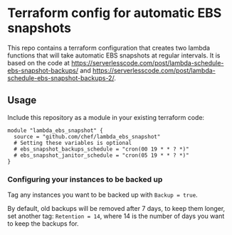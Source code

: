 # Terraform config for automatic EBS snapshots

This repo contains a terraform configuration that creates two lambda functions
that will take automatic EBS snapshots at regular intervals. It is based on
the code at
<https://serverlesscode.com/post/lambda-schedule-ebs-snapshot-backups/> and
<https://serverlesscode.com/post/lambda-schedule-ebs-snapshot-backups-2/>.

## Usage

Include this repository as a module in your existing terraform code:

```
module "lambda_ebs_snapshot" {
  source = "github.com/chef/lambda_ebs_snapshot"
  # Setting these variables is optional
  # ebs_snapshot_backups_schedule = "cron(00 19 * * ? *)"
  # ebs_snapshot_janitor_schedule = "cron(05 19 * * ? *)"
}
```

### Configuring your instances to be backed up

Tag any instances you want to be backed up with `Backup = true`.

By default, old backups will be removed after 7 days, to keep them longer, set
another tag: `Retention = 14`, where 14 is the number of days you want to keep
the backups for.
